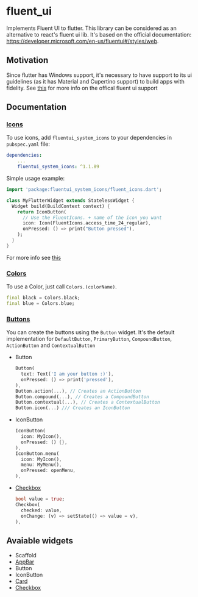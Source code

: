 # fluent_ui

Implements Fluent UI to flutter. This library can be considered as an alternative to react's fluent ui lib. It's based on the official documentation: https://developer.microsoft.com/en-us/fluentui#/styles/web.

## Motivation

Since flutter has Windows support, it's necessary to have support to its ui guidelines (as it has Material and Cupertino support) to build apps with fidelity.
See [this](https://github.com/flutter/flutter/issues/46481) for more info on the offical fluent ui support

## Documentation
### [Icons](https://developer.microsoft.com/en-us/fluentui#/styles/web/icons#available-icons)
To use icons, add `fluentui_system_icons` to your dependencies in `pubspec.yaml` file:

```yaml
dependencies:
    ...
    fluentui_system_icons: ^1.1.89
```

Simple usage example:

```dart
import 'package:fluentui_system_icons/fluent_icons.dart';

class MyFlutterWidget extends StatelessWidget {
  Widget build(BuildContext context) {
    return IconButton(
      // Use the FluentIcons. + name of the icon you want
      icon: Icon(FluentIcons.access_time_24_regular),
      onPressed: () => print("Button pressed"),
    );
  }
}
```

For more info see [this](https://pub.dev/packages/fluentui_system_icons)

### [Colors](https://developer.microsoft.com/en-us/fluentui#/styles/web/colors/)
To use a Color, just call `Colors.(colorName)`.

```dart
final black = Colors.black;
final blue = Colors.blue;
```

### [Buttons](https://developer.microsoft.com/en-us/fluentui#/controls/web/button) 
You can create the buttons using the `Button` widget. It's the default implementation for `DefaultButton`, `PrimaryButton`, `CompoundButton`, `ActionButton` and `ContextualButton`
- Button
  ```dart
  Button(
    text: Text('I am your button :)'),
    onPressed: () => print('pressed'),
  ),
  Button.action(...), // Creates an ActionButton
  Button.compound(...), // Creates a CompoundButton
  Button.contextual(...), // Creates a ContextualButton
  Button.icon(...) /// Creates an IconButton
  ```
- IconButton
  ```dart
  IconButton(
    icon: MyIcon(),
    onPressed: () {},
  ),
  IconButton.menu(
    icon: MyIcon(),
    menu: MyMenu(),
    onPressed: openMenu,
  ),
  ```
- [Checkbox](https://developer.microsoft.com/en-us/fluentui#/controls/web/checkbox#usage)
  ```dart
  bool value = true;
  Checkbox(
    checked: value,
    onChange: (v) => setState(() => value = v),
  ),
  ```

## Avaiable widgets
- Scaffold
- [AppBar](https://developer.microsoft.com/en-us/fluentui#/controls/android/topappbar)
- Button
- IconButton
- [Card](https://developer.microsoft.com/en-us/fluentui#/controls/web/modal)
- [Checkbox](https://developer.microsoft.com/en-us/fluentui#/controls/web/checkbox#usage)